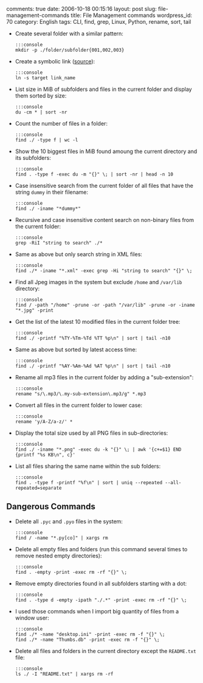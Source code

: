 comments: true
date: 2006-10-18 00:15:16
layout: post
slug: file-management-commands
title: File Management commands
wordpress_id: 70
category: English
tags: CLI, find, grep, Linux, Python, rename, sort, tail




  * Create several folder with a similar pattern:


        :::console
        mkdir -p ./folder/subfolder{001,002,003}







  * Create a symbolic link ([source](http://news.ycombinator.com/item?id=1984792)):


        :::console
        ln -s target link_name







  * List size in MiB of subfolders and files in the current folder and display them sorted by size:


        :::console
        du -cm * | sort -nr







  * Count the number of files in a folder:


        :::console
        find ./ -type f | wc -l







  * Show the 10 biggest files in MiB found amoung the current directory and its subfolders:


        :::console
        find . -type f -exec du -m "{}" \; | sort -nr | head -n 10







  * Case insensitive search from the current folder of all files that have the string `dummy` in their filename:


        :::console
        find ./ -iname "*dummy*"







  * Recursive and case insensitive content search on non-binary files from the current folder:


        :::console
        grep -RiI "string to search" ./*







  * Same as above but only search string in XML files:


        :::console
        find ./* -iname "*.xml" -exec grep -Hi "string to search" "{}" \;







  * Find all Jpeg images in the system but exclude `/home` and `/var/lib` directory:


        :::console
        find / -path "/home" -prune -or -path "/var/lib" -prune -or -iname "*.jpg" -print







  * Get the list of the latest 10 modified files in the current folder tree:


        :::console
        find ./ -printf "%TY-%Tm-%Td %TT %p\n" | sort | tail -n10







  * Same as above but sorted by latest access time:


        :::console
        find ./ -printf "%AY-%Am-%Ad %AT %p\n" | sort | tail -n10







  * Rename all mp3 files in the current folder by adding a "sub-extension":


        :::console
        rename "s/\.mp3/\.my-sub-extension\.mp3/g" *.mp3







  * Convert all files in the current folder to lower case:


        :::console
        rename 'y/A-Z/a-z/' *







  * Display the total size used by all PNG files in sub-directories:


        :::console
        find ./ -iname "*.png" -exec du -k "{}" \; | awk '{c+=$1} END {printf "%s KB\n", c}'







  * List all files sharing the same name within the sub folders:


        :::console
        find . -type f -printf "%f\n" | sort | uniq --repeated --all-repeated=separate











## Dangerous Commands








  * Delete all `.pyc` and `.pyo` files in the system:


        :::console
        find / -name "*.py[co]" | xargs rm







  * Delete all empty files and folders (run this command several times to remove nested empty directories):


        :::console
        find . -empty -print -exec rm -rf "{}" \;







  * Remove empty directories found in all subfolders starting with a dot:


        :::console
        find . -type d -empty -ipath "./.*" -print -exec rm -rf "{}" \;







  * I used those commands when I import big quantity of files from a window user:


        :::console
        find ./* -name "desktop.ini" -print -exec rm -f "{}" \;
        find ./* -name "Thumbs.db" -print -exec rm -f "{}" \;







  * Delete all files and folders in the current directory except the `README.txt` file:


        :::console
        ls ./ -I "README.txt" | xargs rm -rf







